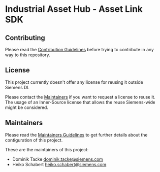 # Industrial Asset Hub - Asset Link SDK

## Contributing

Please read the [Contribution Guidelines](CONTRIBUTING.md) before trying to
contribute in any way to this repository.

## License

This project currently doesn't offer any license for reusing it outside Siemens
DI.

Please contact the [Maintainers](#maintainers) if you want to request a license
to reuse it.
The usage of an Inner-Source license that allows the reuse Siemens-wide might
be considered.

## Maintainers

Please read the [Maintainers Guidelines](MAINTAINERS.md) to get further details
about the contiguration of this project.

These are the maintainers of this project:

- Dominik Tacke <dominik.tacke@siemens.com>
- Heiko Schabert <heiko.schabert@siemens.com>
